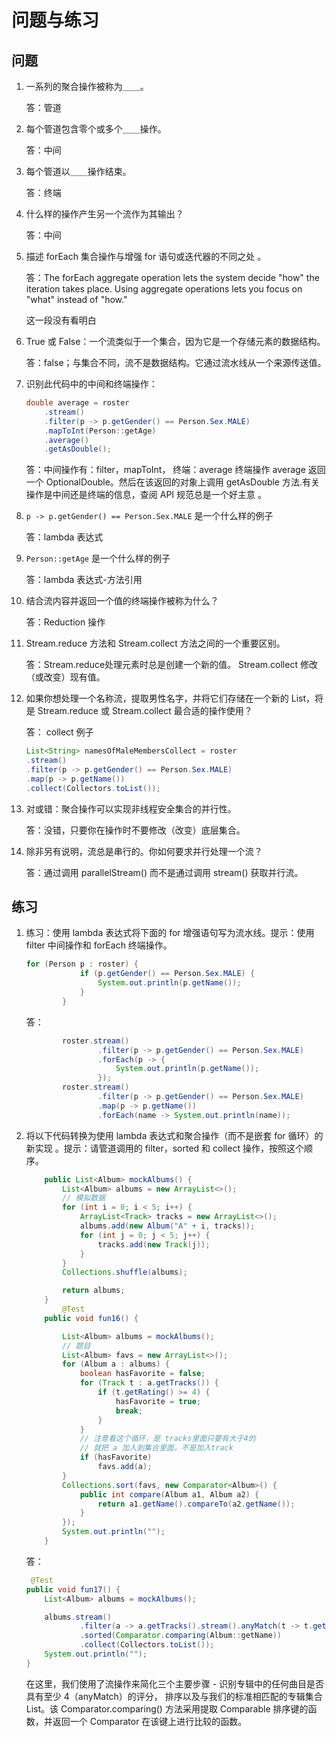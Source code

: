 # 问题与练习

## 问题

1. 一系列的聚合操作被称为＿＿。

    答：管道
2. 每个管道包含零个或多个＿＿操作。

    答：中间
3. 每个管道以＿＿操作结束。

    答：终端
4. 什么样的操作产生另一个流作为其输出？

    答：中间
5. 描述 forEach 集合操作与增强 for 语句或迭代器的不同之处 。

    答：The forEach aggregate operation lets the system decide "how" the iteration takes place. Using aggregate operations lets you focus on "what" instead of "how."

    这一段没有看明白
6. True 或 False：一个流类似于一个集合，因为它是一个存储元素的数据结构。

    答：false；与集合不同，流不是数据结构。它通过流水线从一个来源传送值。
7. 识别此代码中的中间和终端操作：
    ```java
    double average = roster
        .stream()
        .filter(p -> p.getGender() == Person.Sex.MALE)
        .mapToInt(Person::getAge)
        .average()
        .getAsDouble();
    ```
    答：中间操作有：filter，mapToInt，
    终端：average
    终端操作 average 返回一个 OptionalDouble。然后在该返回的对象上调用 getAsDouble 方法.有关操作是中间还是终端的信息，查阅 API 规范总是一个好主意 。
8. `p -> p.getGender() == Person.Sex.MALE` 是一个什么样的例子

    答：lambda 表达式
9. `Person::getAge` 是一个什么样的例子

    答：lambda 表达式-方法引用
10. 结合流内容并返回一个值的终端操作被称为什么？

    答：Reduction 操作
11. Stream.reduce 方法和 Stream.collect 方法之间的一个重要区别。

    答：Stream.reduce处理元素时总是创建一个新的值。 Stream.collect 修改（或改变）现有值。
12. 如果你想处理一个名称流，提取男性名字，并将它们存储在一个新的 List，将是 Stream.reduce 或 Stream.collect 最合适的操作使用？

    答： collect
    例子
    ```java
    List<String> namesOfMaleMembersCollect = roster
    .stream()
    .filter(p -> p.getGender() == Person.Sex.MALE)
    .map(p -> p.getName())
    .collect(Collectors.toList());
    ```
13. 对或错：聚合操作可以实现非线程安全集合的并行性。

    答：没错，只要你在操作时不要修改（改变）底层集合。
14. 除非另有说明，流总是串行的。你如何要求并行处理一个流？

    答：通过调用 parallelStream() 而不是通过调用 stream() 获取并行流。

## 练习

1. 练习：使用 lambda 表达式将下面的 for 增强语句写为流水线。提示：使用 filter 中间操作和 forEach 终端操作。
    ```java
    for (Person p : roster) {
                if (p.getGender() == Person.Sex.MALE) {
                    System.out.println(p.getName());
                }
            }
    ```
    答：
    ```java
            roster.stream()
                    .filter(p -> p.getGender() == Person.Sex.MALE)
                    .forEach(p -> {
                        System.out.println(p.getName());
                    });
            roster.stream()
                    .filter(p -> p.getGender() == Person.Sex.MALE)
                    .map(p -> p.getName())
                    .forEach(name -> System.out.println(name));
    ```

2. 将以下代码转换为使用 lambda 表达式和聚合操作（而不是嵌套 for 循环）的新实现 。提示：请管道调用的 filter，sorted 和 collect 操作，按照这个顺序。

    ```java
        public List<Album> mockAlbums() {
            List<Album> albums = new ArrayList<>();
            // 模拟数据
            for (int i = 0; i < 5; i++) {
                ArrayList<Track> tracks = new ArrayList<>();
                albums.add(new Album("A" + i, tracks));
                for (int j = 0; j < 5; j++) {
                    tracks.add(new Track(j));
                }
            }
            Collections.shuffle(albums);

            return albums;
        }
            @Test
        public void fun16() {

            List<Album> albums = mockAlbums();
            // 题目
            List<Album> favs = new ArrayList<>();
            for (Album a : albums) {
                boolean hasFavorite = false;
                for (Track t : a.getTracks()) {
                    if (t.getRating() >= 4) {
                        hasFavorite = true;
                        break;
                    }
                }
                // 注意看这个循环，是 tracks里面只要有大于4的
                // 就把 a 加入到集合里面，不是加入track
                if (hasFavorite)
                    favs.add(a);
            }
            Collections.sort(favs, new Comparator<Album>() {
                public int compare(Album a1, Album a2) {
                    return a1.getName().compareTo(a2.getName());
                }
            });
            System.out.println("");
        }
    ```
    答：
    ```java
     @Test
    public void fun17() {
        List<Album> albums = mockAlbums();

        albums.stream()
                .filter(a -> a.getTracks().stream().anyMatch(t -> t.getRating() >= 4))
                .sorted(Comparator.comparing(Album::getName))
                .collect(Collectors.toList());
        System.out.println("");
    }
    ```

    在这里，我们使用了流操作来简化三个主要步骤 - 识别专辑中的任何曲目是否具有至少 4（anyMatch）的评分，
    排序以及与我们的标准相匹配的专辑集合 List。该 Comparator.comparing() 方法采用提取 Comparable 排序键的函数，并返回一个 Comparator 在该键上进行比较的函数。 
